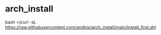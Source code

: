 # arch_install

bash <(curl -sL https://raw.githubusercontent.com/andnix/arch_install/main/install_first.sh)
